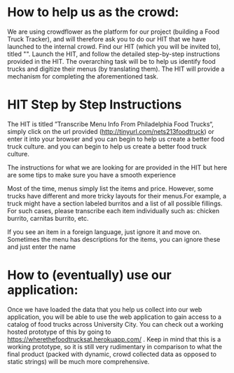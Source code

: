 # How to help us as the crowd:

We are using crowdflower as the platform for our project (building a Food Truck Tracker), and will therefore ask you to do our HIT that we have
launched to the internal crowd. 
Find our HIT (which you will be invited to), titled "".
Launch the HIT, and follow the detailed step-by-step instructions provided in the HIT. The overarching task will be to help us identify food trucks
and digitize their menus (by translating them). The HIT will provide a mechanism for completing the aforementioned task.

# HIT Step by Step Instructions

The HIT is titled ”Transcribe Menu Info From Philadelphia Food Trucks“, simply click on the url provided (http://tinyurl.com/nets213foodtruck) or enter it into your browser and you can begin to help us create a better food truck culture. and you can begin to help us create a better food truck culture.

The instructions for what we are looking for are provided in the HIT but here are some tips to make sure you have a smooth experience

Most of the time, menus simply list the items and price. 
However, some trucks have different and more tricky layouts for their menus.For example, a truck might have a section labeled burritos and a list of all possible fillings. For such cases, please transcribe each item individually such as: chicken burrito, carnitas burrito, etc.

If you see an item in a foreign language, just ignore it and move on.
Sometimes the menu has descriptions for the items, you can ignore these and just enter the name



# How to (eventually) use our application:

Once we have loaded the data that you help us collect into our web application, you will be able to use the web application to gain access to a catalog of
food trucks across University City. You can check out a working hosted prototype of this by going to https://wherethefoodtrucksat.herokuapp.com/ . Keep in
mind that this is a working prototype, so it is still very rudimentary in comparison to what the final product (packed with dynamic, crowd collected data as opposed to static strings) will be much more comprehensive.	